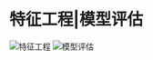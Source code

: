 # 特征工程|模型评估
![特征工程](https://raw.githubusercontent.com/woaielf/woaielf.github.io/master/_posts/Pic/1703/170330-1.png)
![模型评估](https://raw.githubusercontent.com/woaielf/woaielf.github.io/master/_posts/Pic/1703/170330-2.png)